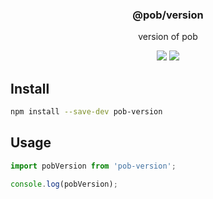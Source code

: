 <h3 align="center">
  @pob/version
</h3>

<p align="center">
  version of pob
</p>

<p align="center">
  <a href="https://npmjs.org/package/@pob/version"><img src="https://img.shields.io/npm/v/@pob/version.svg?style=flat-square"></a>
  <a href="https://david-dm.org/christophehurpeau/pob?path=@pob/version"><img src="https://david-dm.org/christophehurpeau/pob.svg?path=@pob/version?style=flat-square"></a>
</p>

## Install

```bash
npm install --save-dev pob-version
```

## Usage

```js
import pobVersion from 'pob-version';

console.log(pobVersion);
```
